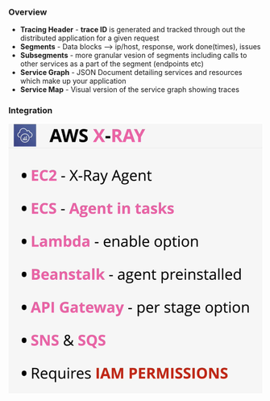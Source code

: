 ### Overview
- **Tracing Header** - **trace ID** is generated and tracked through out the distributed application for a given request
- **Segments** - Data blocks --> ip/host, response, work done(times), issues
- **Subsegments** - more granular vesion of segments including calls to other services as a part of the segment (endpoints etc)
- **Service Graph** - JSON Document detailing services and resources which make up your application
- **Service Map** - Visual version of the service graph showing traces

### Integration
![aws-xray](aws-xray.png)